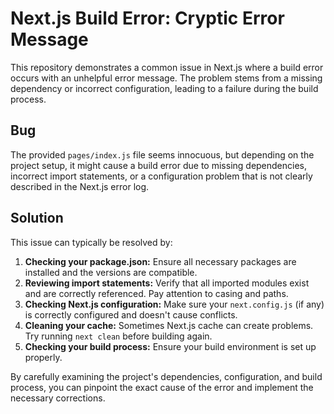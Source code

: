 # Next.js Build Error: Cryptic Error Message

This repository demonstrates a common issue in Next.js where a build error occurs with an unhelpful error message. The problem stems from a missing dependency or incorrect configuration, leading to a failure during the build process.

## Bug

The provided `pages/index.js` file seems innocuous, but depending on the project setup, it might cause a build error due to missing dependencies, incorrect import statements, or a configuration problem that is not clearly described in the Next.js error log.

## Solution

This issue can typically be resolved by:

1. **Checking your package.json:** Ensure all necessary packages are installed and the versions are compatible.
2. **Reviewing import statements:** Verify that all imported modules exist and are correctly referenced. Pay attention to casing and paths.
3. **Checking Next.js configuration:**  Make sure your `next.config.js` (if any) is correctly configured and doesn't cause conflicts.   
4. **Cleaning your cache:** Sometimes Next.js cache can create problems. Try running `next clean` before building again.
5. **Checking your build process:** Ensure your build environment is set up properly.

By carefully examining the project's dependencies, configuration, and build process, you can pinpoint the exact cause of the error and implement the necessary corrections.